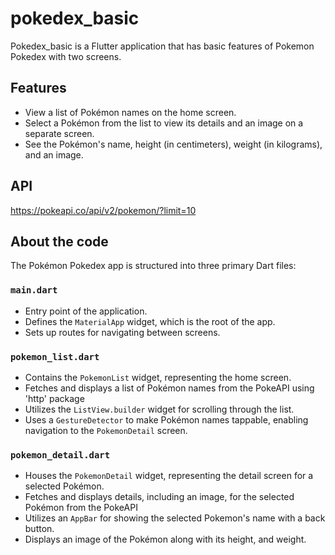 # pokedex_basic

Pokedex_basic is a Flutter application that has basic features of Pokemon Pokedex with two screens.

## Features

- View a list of Pokémon names on the home screen.
- Select a Pokémon from the list to view its details and an image on a separate screen.
- See the Pokémon's name, height (in centimeters), weight (in kilograms), and an image.

## API
https://pokeapi.co/api/v2/pokemon/?limit=10

## About the code

The Pokémon Pokedex app is structured into three primary Dart files:

### `main.dart`

- Entry point of the application.
- Defines the `MaterialApp` widget, which is the root of the app.
- Sets up routes for navigating between screens.

### `pokemon_list.dart`

- Contains the `PokemonList` widget, representing the home screen.
- Fetches and displays a list of Pokémon names from the PokeAPI using 'http' package
- Utilizes the `ListView.builder` widget for scrolling through the list.
- Uses a `GestureDetector` to make Pokémon names tappable, enabling navigation to the `PokemonDetail` screen.

### `pokemon_detail.dart`

- Houses the `PokemonDetail` widget, representing the detail screen for a selected Pokémon.
- Fetches and displays details, including an image, for the selected Pokémon from the PokeAPI
- Utilizes an `AppBar` for showing the selected Pokemon's name with a back button.
- Displays an image of the Pokémon along with its height, and weight.
